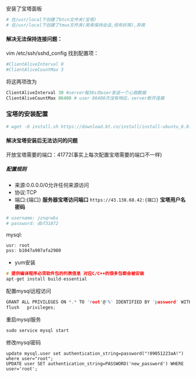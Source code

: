 安装了宝塔面板

```python
# 在/usr/local下创建了btcn文件夹(宝塔)
# 在/usr/local下创建了tmux文件夹(用来保持会话,但布好用),弃用
```

#### 解决无法保持连接问题：
vim /etc/ssh/sshd_config
找到配置项：
```python 
#ClientAliveInterval 0
#ClientAliveCountMax 3
```
将这两项改为
```python
ClientAliveInterval 30 #server每30s向user发送一个心跳数据
ClientAliveCountMax 86400 # user 86400次没有响应，server断开连接
```

### 宝塔的安装配置
```python
# wget -O install.sh https://download.bt.cn/install/install-ubuntu_6.0.sh && sudo bash install.sh ed8484bec
```

#### 解决宝塔安装后无法访问的问题
开放宝塔需要的端口：41772(事实上每次配置宝塔需要的端口不一样)
##### 配置规则 
- 来源:0.0.0.0/0允许任何来源访问
- 协议:TCP
- 端口:{端口}
**服务器宝塔访问端口**
`https://43.138.68.42:{端口}`
**宝塔用户名密码**
```python
# username: jznqrwbs
# password: dbf31072
```

mysql:
```c
usr: root
pss: b1047a907afa2980
```

- yum安装
```c
# 提供编译程序必须软件包的列表信息 对应C/C++的很多包都会被安装
apt-get install build-essential

```

配置mysql远程访问
```c
GRANT ALL PRIVILEGES ON *.* TO 'root'@'%' IDENTIFIED BY 'password' WITH GRANT OPTION;
flush   privileges;
```

重启mysql服务
```c
sudo service mysql start
```

修改mysql密码
```mysql
update mysql.user set authentication_string=password("!09051223aA!") where user="root";
UPDATE user SET authentication_string=PASSWORD('new_password') WHERE user='root';
```
